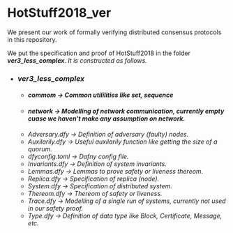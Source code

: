 # HotStuff2018_ver
We present our work of formally verifying distributed consensus protocols in this repository.

We put the specification and proof of HotStuff2018 in the folder **<em>ver3_less_complex<em>**. It is constructed as follows.
- ### ver3_less_complex
  -  #### <em>commom</em> -> Common utililities like set, sequence
  -  #### <em>network</em> -> Modelling of network communication, currently empty cuase we haven't make any assumption on network.
  -  Adversary.dfy -> Definition of adversary (faulty) nodes.
  -  Auxilarily.dfy -> Useful auxilarily function like getting the size of a quorum.
  -  dfyconfig.toml -> Dafny config file.
  -  Invariants.dfy -> Definition of system invariants.
  -  Lemmas.dfy    -> Lemmas to prove safety or liveness thereom.
  -  Replica.dfy    -> Specification of replica (node).
  -  System.dfy     -> Specification of distributed system.
  -  Thereom.dfy    -> Thereom of safety or liveness.
  -  Trace.dfy      -> Modelling of a single run of systems, currently not used in our safety proof.
  -  Type.dfy       -> Definition of data type like Block, Certificate, Message, etc.

